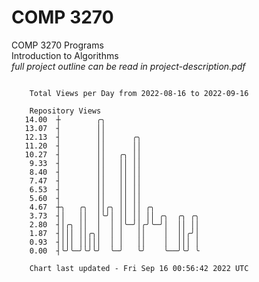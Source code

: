 # COMP 3270
COMP 3270 Programs  
Introduction to Algorithms  
*full project outline can be read in project-description.pdf*

```

    Total Views per Day from 2022-08-16 to 2022-09-16

    Repository Views
   14.00  ┼        ╭╮
   13.07  ┤        ││
   12.13  ┤        ││      ╭╮
   11.20  ┤        ││      ││
   10.27  ┤        ││   ╭╮ ││
    9.33  ┤        ││   ││ ││
    8.40  ┤        ││   ││ ││
    7.47  ┤        ││   ││ ││
    6.53  ┤        ││   ││ ││
    5.60  ┤        ││   ││ ││
    4.67  ┼╮   ╭╮  ││╭╮ ││ ││ ╭╮
    3.73  ┤│   ││  │╰╯│ ││ ││ ││ ╭╮  ╭╮ ╭╮
    2.80  ┤│╭╮ ││  │  │ │╰─╯│╭╯╰─╯│  ││ ││
    1.87  ┤│││ ││╭╮│  │ │   ││    │  ││╭╯│
    0.93  ┤│││ │││││  │ │   ││    │  │││ │
    0.00  ┤╰╯╰─╯╰╯╰╯  ╰─╯   ╰╯    ╰──╯╰╯ ╰

    Chart last updated - Fri Sep 16 00:56:42 2022 UTC
    
```
